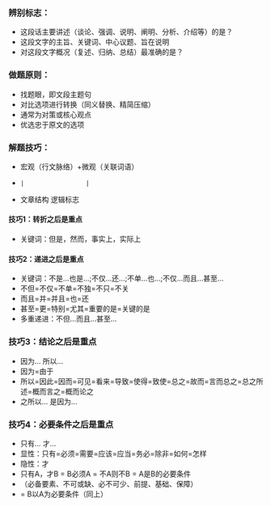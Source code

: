 ### 辨别标志：
- 这段话主要讲述（谈论、强调、说明、阐明、分析、介绍等）的是？
- 这段文字的主旨、关键词、中心议题、旨在说明
- 对这段文字概况（复述、归纳、总结）最准确的是？
### 做题原则：
- 找题眼，即文段主题句
- 对比选项进行转换（同义替换、精简压缩）
- 通常为对策或核心观点
- 优选忠于原文的选项
### 解题技巧：
- 宏观（行文脉络）+微观（关联词语）
-     |                 |
-  文章结构           逻辑标志
#### 技巧1：转折之后是重点
- 关键词：但是，然而，事实上，实际上
#### 技巧2：递进之后是重点
- 关键词：不是...也是...;不仅...还...;不单...也...;不仅...而且...甚至...
- 不但=不仅=不单=不独=不只=不关
- 而且=并=并且=也=还
- 甚至=更=特别=尤其=重要的是=关键的是
- 多重递进：不但...而且...甚至...
### 技巧3：结论之后是重点
- 因为... 所以...
- 因为=由于
- 所以=因此=因而=可见=看来=导致=使得=致使=总之=故而=言而总之=总之所述=概而言之=概而论之
- 之所以... 是因为...
### 技巧4：必要条件之后是重点
- 只有... 才...
- 显性：只有=必须=需要=应该=应当=务必=除非=如何=怎样
- 隐性：才
- 只有A，才B = B必须A = 不A则不B = A是B的必要条件
- （必备要素、不可或缺、必不可少、前提、基础、保障）
- = B以A为必要条件（同上）
